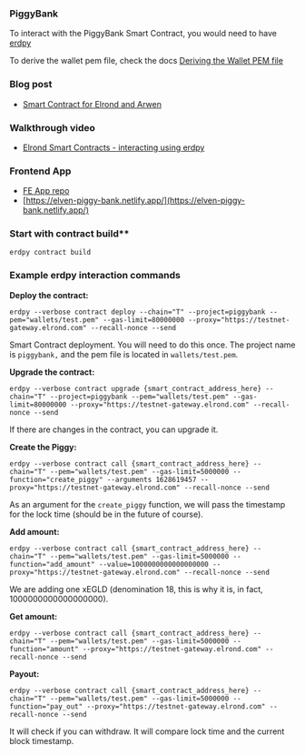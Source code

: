 ### PiggyBank

To interact with the PiggyBank Smart Contract, you would need to have [erdpy](https://docs.elrond.com/sdk-and-tools/erdpy/installing-erdpy/)

To derive the wallet pem file, check the docs [Deriving the Wallet PEM file](https://docs.elrond.com/sdk-and-tools/erdpy/deriving-the-wallet-pem-file/)

### Blog post

- [Smart Contract for Elrond and Arwen](https://www.julian.io/articles/elrond-smart-contracts.html)

### Walkthrough video

- [Elrond Smart Contracts - interacting using erdpy](https://youtu.be/mIsNI7ZxQRM)

### Frontend App

- [FE App repo](https://github.com/juliancwirko/elrond-simple-sc-frontend-app)
- [https://elven-piggy-bank.netlify.app/](https://elven-piggy-bank.netlify.app/)

### Start with contract build**

```
erdpy contract build
```

### Example erdpy interaction commands

**Deploy the contract:**

```
erdpy --verbose contract deploy --chain="T" --project=piggybank --pem="wallets/test.pem" --gas-limit=80000000 --proxy="https://testnet-gateway.elrond.com" --recall-nonce --send
```

Smart Contract deployment. You will need to do this once.
The project name is `piggybank,` and the pem file is located in `wallets/test.pem`.

**Upgrade the contract:**
 
```
erdpy --verbose contract upgrade {smart_contract_address_here} --chain="T" --project=piggybank --pem="wallets/test.pem" --gas-limit=80000000 --proxy="https://testnet-gateway.elrond.com" --recall-nonce --send
```

If there are changes in the contract, you can upgrade it.

**Create the Piggy:**

```
erdpy --verbose contract call {smart_contract_address_here} --chain="T" --pem="wallets/test.pem" --gas-limit=5000000 --function="create_piggy" --arguments 1628619457 --proxy="https://testnet-gateway.elrond.com" --recall-nonce --send
```

As an argument for the `create_piggy` function, we will pass the timestamp for the lock time (should be in the future of course).

**Add amount:**

```
erdpy --verbose contract call {smart_contract_address_here} --chain="T" --pem="wallets/test.pem" --gas-limit=5000000 --function="add_amount" --value=1000000000000000000 --proxy="https://testnet-gateway.elrond.com" --recall-nonce --send
```

We are adding one xEGLD (denomination 18, this is why it is, in fact, 1000000000000000000).

**Get amount:**

```
erdpy --verbose contract call {smart_contract_address_here} --chain="T" --pem="wallets/test.pem" --gas-limit=5000000 --function="amount" --proxy="https://testnet-gateway.elrond.com" --recall-nonce --send
```

**Payout:**

```
erdpy --verbose contract call {smart_contract_address_here} --chain="T" --pem="wallets/test.pem" --gas-limit=5000000 --function="pay_out" --proxy="https://testnet-gateway.elrond.com" --recall-nonce --send
```

It will check if you can withdraw. It will compare lock time and the current block timestamp. 
